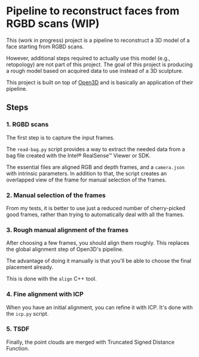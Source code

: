 # Pipeline to reconstruct faces from RGBD scans (WIP)

This (work in progress) project is a pipeline to reconstruct a 3D model of a
face starting from RGBD scans.

However, additional steps required to actually use this model (e.g., retopology)
are not part of this project.
The goal of this project is producing a rough model based on acquired data to
use instead of a 3D sculpture.

This project is built on top of [Open3D](https://github.com/isl-org/Open3D) and
is basically an application of their pipeline.

## Steps

### 1. RGBD scans

The first step is to capture the input frames.

The `read-bag.py` script provides a way to extract the needed data from a bag
file created with the Intel® RealSense™ Viewer or SDK.

The essential files are aligned RGB and depth frames, and a `camera.json` with
intrinsic parameters.
In addition to that, the script creates an overlapped view of the frame for
manual selection of the frames.

### 2. Manual selection of the frames

From my tests, it is better to use just a reduced number of cherry-picked good
frames, rather than trying to automatically deal with all the frames.

### 3. Rough manual alignment of the frames

After choosing a few frames, you should align them roughly.
This replaces the global alignment step of Open3D's pipeline.

The advantage of doing it manually is that you'll be able to choose the final
placement already.

This is done with the `align` C++ tool.

### 4. Fine alignment with ICP

When you have an initial alignment, you can refine it with ICP.
It's done with the `icp.py` script.

### 5. TSDF

Finally, the point clouds are merged with Truncated Signed Distance Function.
